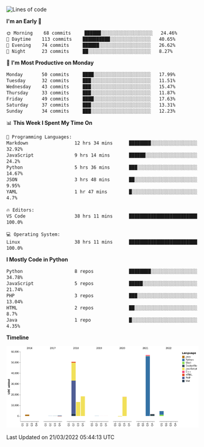 <!--START_SECTION:waka-->
![Lines of code](https://img.shields.io/badge/From%20Hello%20World%20I%27ve%20Written-166%20Thousand%20lines%20of%20code-blue)

**I'm an Early 🐤** 

```text
🌞 Morning    68 commits     ██████░░░░░░░░░░░░░░░░░░░   24.46% 
🌆 Daytime    113 commits    ██████████░░░░░░░░░░░░░░░   40.65% 
🌃 Evening    74 commits     ██████░░░░░░░░░░░░░░░░░░░   26.62% 
🌙 Night      23 commits     ██░░░░░░░░░░░░░░░░░░░░░░░   8.27%

```
📅 **I'm Most Productive on Monday** 

```text
Monday       50 commits     ████░░░░░░░░░░░░░░░░░░░░░   17.99% 
Tuesday      32 commits     ███░░░░░░░░░░░░░░░░░░░░░░   11.51% 
Wednesday    43 commits     ███░░░░░░░░░░░░░░░░░░░░░░   15.47% 
Thursday     33 commits     ███░░░░░░░░░░░░░░░░░░░░░░   11.87% 
Friday       49 commits     ████░░░░░░░░░░░░░░░░░░░░░   17.63% 
Saturday     37 commits     ███░░░░░░░░░░░░░░░░░░░░░░   13.31% 
Sunday       34 commits     ███░░░░░░░░░░░░░░░░░░░░░░   12.23%

```


📊 **This Week I Spent My Time On** 

```text
💬 Programming Languages: 
Markdown                 12 hrs 34 mins      ████████░░░░░░░░░░░░░░░░░   32.92% 
JavaScript               9 hrs 14 mins       ██████░░░░░░░░░░░░░░░░░░░   24.2% 
Python                   5 hrs 36 mins       ███░░░░░░░░░░░░░░░░░░░░░░   14.67% 
JSON                     3 hrs 48 mins       ██░░░░░░░░░░░░░░░░░░░░░░░   9.95% 
YAML                     1 hr 47 mins        █░░░░░░░░░░░░░░░░░░░░░░░░   4.7%

🔥 Editors: 
VS Code                  38 hrs 11 mins      █████████████████████████   100.0%

💻 Operating System: 
Linux                    38 hrs 11 mins      █████████████████████████   100.0%

```

**I Mostly Code in Python** 

```text
Python                   8 repos             ████████░░░░░░░░░░░░░░░░░   34.78% 
JavaScript               5 repos             █████░░░░░░░░░░░░░░░░░░░░   21.74% 
PHP                      3 repos             ███░░░░░░░░░░░░░░░░░░░░░░   13.04% 
HTML                     2 repos             ██░░░░░░░░░░░░░░░░░░░░░░░   8.7% 
Java                     1 repo              █░░░░░░░░░░░░░░░░░░░░░░░░   4.35%

```


**Timeline**

![Chart not found](https://raw.githubusercontent.com/telesoho/telesoho/master/charts/bar_graph.png) 


 Last Updated on 21/03/2022 05:44:13 UTC
<!--END_SECTION:waka-->


<!--
**telesoho/telesoho** is a ✨ _special_ ✨ repository because its `README.md` (this file) appears on your GitHub profile.

Here are some ideas to get you started:

- 🔭 I’m currently working on ...
- 🌱 I’m currently learning ...
- 👯 I’m looking to collaborate on ...
- 🤔 I’m looking for help with ...
- 💬 Ask me about ...
- 📫 How to reach me: ...
- 😄 Pronouns: ...
- ⚡ Fun fact: ...
-->
